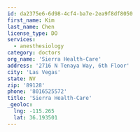 ```yaml
---
id: da2375e6-6d98-4cf4-ba7e-2ea9f8df8050
first_name: Kim
last_name: Chen
license_type: DO
services:
  - anesthesiology
category: doctors
org_name: 'Sierra Health-Care'
address: '2716 N Tenaya Way, 6th Floor'
city: 'Las Vegas'
state: NV
zip: '89128'
phone: '8016525572'
title: 'Sierra Health-Care'
_geoloc:
  lng: -115.265
  lat: 36.193501
---
```

